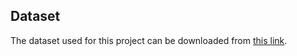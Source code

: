 ## Dataset
The dataset used for this project can be downloaded from [this link]([https://example.com/dataset](https://drive.google.com/drive/folders/1bli9ylBYXaLqDUhHNZdFYv0IfUuw1aXX?usp=sharing)).  
